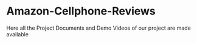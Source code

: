 # Amazon-Cellphone-Reviews
Here all the Project Documents and Demo Videos of our project are made available
